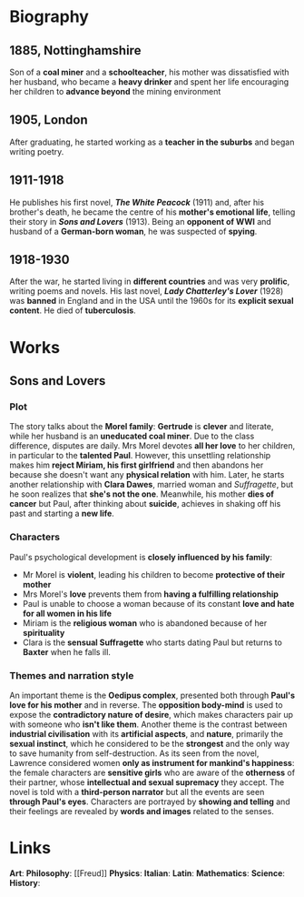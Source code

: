 # Biography
## 1885, Nottinghamshire
Son of a **coal miner** and a **schoolteacher**, his mother was dissatisfied with her husband, who became a **heavy drinker** and spent her life encouraging her children to **advance beyond** the mining environment
## 1905, London
After graduating, he started working as a **teacher in the suburbs** and began writing poetry.
## 1911-1918
He publishes his first novel, ***The White Peacock*** (1911) and, after his brother's death, he became the centre of his **mother's emotional life**, telling their story in ***Sons and Lovers*** (1913). Being an **opponent of WWI** and husband of a **German-born woman**, he was suspected of **spying**.
## 1918-1930
After the war, he started living in **different countries** and was very **prolific**, writing poems and novels. His last novel, ***Lady Chatterley's Lover*** (1928) was **banned** in England and in the USA until the 1960s for its **explicit sexual content**. He died of **tuberculosis**.
# Works
## Sons and Lovers
### Plot
The story talks about the **Morel family**: **Gertrude** is **clever** and literate, while her husband is an **uneducated coal miner**. Due to the class difference, disputes are daily. Mrs Morel devotes **all her love** to her children, in particular to the **talented Paul**. However, this unsettling relationship makes him **reject Miriam, his first girlfriend** and then abandons her because she doesn't want any **physical relation** with him. Later, he starts another relationship with **Clara Dawes**, married woman and *Suffragette*, but he soon realizes that **she's not the one**. Meanwhile, his mother **dies of cancer** but Paul, after thinking about **suicide**, achieves in shaking off his past and starting a **new life**.
### Characters
Paul's psychological development is **closely influenced by his family**:
- Mr Morel is **violent**, leading his children to become **protective of their mother**
- Mrs Morel's **love** prevents them from **having a fulfilling relationship**
- Paul is unable to choose a woman because of its constant **love and hate for all women in his life**
- Miriam is the **religious woman** who is abandoned because of her **spirituality**
- Clara is the **sensual Suffragette** who starts dating Paul but returns to **Baxter** when he falls ill.
### Themes and narration style
An important theme is the **Oedipus complex**, presented both through **Paul's love for his mother** and in reverse. The **opposition body-mind** is used to expose the **contradictory nature of desire**, which makes characters pair up with someone who **isn't like them**. Another theme is the contrast between **industrial civilisation** with its **artificial aspects**, and **nature**, primarily the **sexual instinct**, which he considered to be the **strongest** and the only way to save humanity from self-destruction.
As its seen from the novel, Lawrence considered women **only as instrument for mankind's happiness**: the female characters are **sensitive girls** who are aware of the **otherness** of their partner, whose **intellectual and sexual supremacy** they accept.
The novel is told with a **third-person narrator** but all the events are seen **through Paul's eyes**. Characters are portrayed by **showing and telling** and their feelings are revealed by **words and images** related to the senses.
# Links
**Art**:
**Philosophy**: [[Freud]]
**Physics**:
**Italian**:
**Latin**:
**Mathematics**:
**Science**:
**History**:
